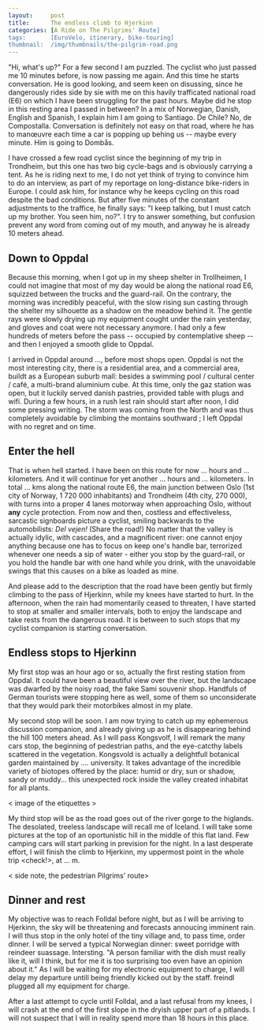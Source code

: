 ```yaml
---
layout:     post
title:      The endless climb to Hjerkinn
categories: [A Ride on The Pilgrims' Route]
tags:       [EuroVelo, itinerary, bike-touring]
thumbnail:  /img/thumbnails/the-pilgrim-road.png
---
```


"Hi, what's up?" For a few second I am puzzled. The cyclist who just passed me 10 minutes before, is now passing me again. And this time he starts conversation. He is good looking, and seem keen on disussing, since he dangerously rides side by sie with me on this havily trafficated <?> national road (E6) on which I have been struggling for the past hours. Maybe did he stop in this resting area I passed in between? In a mix of Norwegian, Danish, English and Spanish, I explain him I am going to Santiago. De Chile? No, de Compostalla. Conversation is definitely not easy on that road, where he has to manœuvre each time a car is popping up behing us -- maybe every minute. Him <?> is going to Dombås.

I have crossed a few road cyclist since the beginning of my trip in Trondheim, but this one has two big cycle-bags and is obviously carrying a tent. As he is riding next to me, I do not yet think of trying to convince him to do an interview, as part of my reportage on long-distance bike-riders in Europe. I could ask him, for instance why he keeps cycling on this road despite the bad conditions. But after five minutes of the constant adjustments to the traffice, he finally says: "I keep talking, but I must catch up my brother. You seen him, no?". I try to answer something, but confusion prevent any word from coming out of my mouth, and anyway he is already 10 meters ahead.

## Down to Oppdal

Because this morning, when I got up in my sheep shelter in Trollheimen, I could not imagine that most of my day would be along the national road E6, squizzed between the trucks and the guard-rail. On the contrary, the morning was incredibly peaceful, with the slow rising sun casting through the shelter my silhouette as a shadow on the meadow behind it. The gentle rays were slowly drying up my equipment cought under the rain yesterday, and gloves and coat were not necessary anymore. I had only a few hundreds of meters before the pass -- occupied by contemplative sheep --  and then I enjoyed a smooth glide to Oppdal.

I arrived in Oppdal around ..., before most shops open. Oppdal is not the most interesting city, there is a residential area, and a commercial area, buildt as a European suburb mall: besides a swimming pool / cultural center / café, a multi-brand aluminium cube. At this time, only the gaz station was open, but it luckily served danish pastries, provided table with plugs and wifi. During a few hours, in a rush lest rain should start after noon, I did some pressing writing. The storm was coming from the North and was thus completely avoidable by climbing the montains southward ; I left Oppdal with no regret and on time.

## Enter the hell

That is when hell started. I have been on this route for now ... hours and ... kilometers. And it will continue for yet another ... hours and ... kilometers. In total ...  kms along the national route E6, the main junction between Oslo (1st city of Norway, 1 720 000 inhabitants) and Trondheim (4th city, 270 000), with turns into a proper 4 lanes motorway when approaching Oslo, without **any** cycle protection. From now and then, costless and effectiveless, sarcastic signboards picture a cyclist, smiling backwards to the automobilists: *Del vejen!* (Share the road!) No matter that the valley is actually idylic, with cascades, and a magnificent river: one cannot enjoy anything because one has to focus on keep one's handle bar, terrorized whenever one needs a sip of water - either you stop by the guard-rail, or you hold the handle bar with one hand while you drink, with the unavoidable swings that this causes on a bike as loaded as mine.

And please add to the description that the road have been gently but firmly climbing to the pass of Hjerkinn, while my knees have started to hurt. In the afternoon, when the rain had momentarily ceased to threaten, I have started to stop at smaller and smaller intervals, both to enjoy the landscape and take rests from the dangerous road. It is between to such stops that my cyclist companion is starting conversation.

## Endless stops to Hjerkinn

My first stop was an hour ago or so, actually the first resting station from Oppdal. It could have been a beautiful view over the river, but the landscape was dwarfed by the noisy road, the fake Sami souvenir shop. Handfuls of German tourists were stopping here as well, some of them so unconsiderate that they would park their motorbikes almost in my plate.

My second stop will be soon. I am now trying to catch up my ephemerous discussion companion, and already giving up as he is disappearing behind the hill 100 meters ahead. As I will pass Kongsvolf, I will remark the many cars stop, the beginning of pedestrian paths, and the eye-catcthy labels scattered in the vegetation. Kongsvold is actually a delightfull botanical garden maintained by .... university. It takes advantage of the incredible variety of biotopes offered by the place: humid or dry, sun or shadow, sandy or muddy... this unexpected rock inside the valley created inhabitat for all plants.

< image of the etiquettes >

My third stop will be as the road goes out of the river gorge to the higlands. The desolated, treeless landscape will recall me of Iceland. I will take some pictures at the top of an oportunistic hill in the middle of this flat land. Few camping cars will start parking in prevision for the night. In a last desperate effort, I will finish the climb to Hjerkinn, my uppermost point in the whole trip <check!>, at ... m.

< side note, the pedestrian Pilgrims' route>

## Dinner and rest

My objective was to reach Folldal before night, but as I will be arriving to Hjerkinn, the sky will be threatening and forecasts annoucing imminent rain. I will thus stop in the only hotel of the tiny village and, to pass time, order dinner. I will be served a typical Norwegian dinner: sweet porridge with reindeer suassage. Intersting. "A person familiar with the dish must really like it, will I think, but for me it is too surprising too even have an opinion about it." As I will be waiting for my electronic equipment to charge, I will delay my departure untill being friendly kicked out by the staff. freindl plugged all my equipment for charge.

After a last attempt to cycle until Folldal, and a last refusal from my knees, I will crash at the end of the first slope in the dryish upper part of a pitlands. I will not suspect that I will in reality spend more than 18 hours in this place.